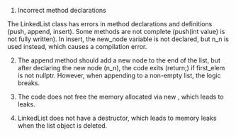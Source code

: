 1. Incorrect method declarations

The LinkedList class has errors in method declarations and definitions (push, append, insert).
Some methods are not complete (push(int value) is not fully written).
In insert, the new_node variable is not declared, but n_n is used instead, which causes a compilation error.

2. The append method should add a new node to the end of the list, but after declaring the new node (n_n), the code exits (return;) if first_elem is not nullptr. However, when appending to a non-empty list, the logic breaks.

3. The code does not free the memory allocated via new , which leads to leaks.

4. LinkedList does not have a destructor, which leads to memory leaks when the list object is deleted.